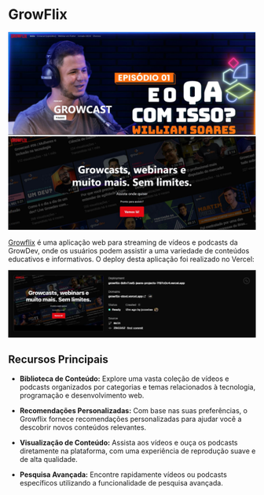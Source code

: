 # GrowFlix
<img width="944" alt="image" src="https://raw.githubusercontent.com/jccostaa/growflix/main/src/images/tela1-growflix.JPG">
<img width="947" alt="image" src="https://raw.githubusercontent.com/jccostaa/growflix/main/src/images/tela2-growflix.JPG">

[Growflix](https://growflix-jean-costa.vercel.app/) é uma aplicação web para streaming de vídeos e podcasts da GrowDev, onde os usuários podem assistir a uma variedade de conteúdos educativos e informativos.
O deploy desta aplicação foi realizado no Vercel:


<img width="947" alt="image" src="https://raw.githubusercontent.com/jccostaa/growflix/main/src/images/tela3-growflix.JPG">

## Recursos Principais

- **Biblioteca de Conteúdo:** Explore uma vasta coleção de vídeos e podcasts organizados por categorias e temas relacionados à tecnologia, programação e desenvolvimento web.

- **Recomendações Personalizadas:** Com base nas suas preferências, o Growflix fornece recomendações personalizadas para ajudar você a descobrir novos conteúdos relevantes.

- **Visualização de Conteúdo:** Assista aos vídeos e ouça os podcasts diretamente na plataforma, com uma experiência de reprodução suave e de alta qualidade.

- **Pesquisa Avançada:** Encontre rapidamente vídeos ou podcasts específicos utilizando a funcionalidade de pesquisa avançada.


